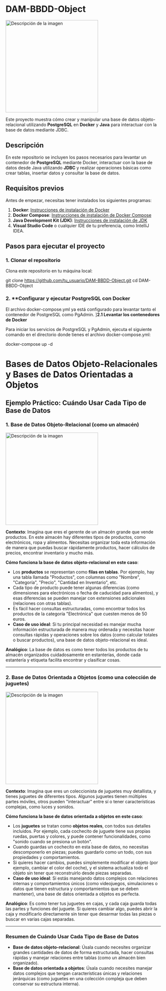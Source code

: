 # DAM-BBDD-Object
<img src="https://static.vecteezy.com/system/resources/previews/029/345/981/non_2x/database-icon-data-analytics-icon-monitoring-big-data-analysis-containing-database-free-png.png" alt="Descripción de la imagen" width="300"/>


Este proyecto muestra cómo crear y manipular una base de datos objeto-relacional utilizando **PostgreSQL** en **Docker** y **Java** para interactuar con la base de datos mediante JDBC.

## Descripción

En este repositorio se incluyen los pasos necesarios para levantar un contenedor de **PostgreSQL** mediante Docker, interactuar con la base de datos desde Java utilizando **JDBC** y realizar operaciones básicas como crear tablas, insertar datos y consultar la base de datos.

## Requisitos previos

Antes de empezar, necesitas tener instalados los siguientes programas:

1. **Docker**: [Instrucciones de instalación de Docker](https://docs.docker.com/get-docker/)
2. **Docker Compose**: [Instrucciones de instalación de Docker Compose](https://docs.docker.com/compose/install/)
3. **Java Development Kit (JDK)**: [Instrucciones de instalación de JDK](https://www.oracle.com/java/technologies/javase-jdk11-downloads.html)
4. **Visual Studio Code** o cualquier IDE de tu preferencia, como IntelliJ IDEA.

## Pasos para ejecutar el proyecto

### 1. **Clonar el repositorio**

Clona este repositorio en tu máquina local:

git clone https://github.com/tu_usuario/DAM-BBDD-Object.git
cd DAM-BBDD-Object


### 2. **Configurar y ejecutar PostgreSQL con Docker

El archivo docker-compose.yml ya está configurado para levantar tanto el contenedor de PostgreSQL como PgAdmin.
]**2.1 Levantar los contenedores de Docker**

Para iniciar los servicios de PostgreSQL y PgAdmin, ejecuta el siguiente comando en el directorio donde tienes el archivo docker-compose.yml:

docker-compose up -d



# Bases de Datos Objeto-Relacionales y Bases de Datos Orientadas a Objetos

## Ejemplo Práctico: Cuándo Usar Cada Tipo de Base de Datos

### 1. Base de Datos Objeto-Relacional (como un almacén)
<img src="https://w7.pngwing.com/pngs/7/117/png-transparent-warehouse-box-warehouse-miscellaneous-building-warehouse.png" alt="Descripción de la imagen" width="300"/>

**Contexto**: Imagina que eres el gerente de un almacén grande que vende productos. En este almacén hay diferentes tipos de productos, como electrónicos, ropa y alimentos. Necesitas organizar toda esta información de manera que puedas buscar rápidamente productos, hacer cálculos de precios, encontrar inventario y mucho más.

**Cómo funciona la base de datos objeto-relacional en este caso**:
- Los **productos** se representan como **filas en tablas**. Por ejemplo, hay una tabla llamada "Productos", con columnas como "Nombre", "Categoría", "Precio", "Cantidad en Inventario", etc.
- Cada tipo de producto puede tener algunas diferencias (como dimensiones para electrónicos o fecha de caducidad para alimentos), y esas diferencias se pueden manejar con extensiones adicionales (relaciones con otras tablas).
- Es fácil hacer consultas estructuradas, como encontrar todos los productos de la categoría "Electrónica" que cuesten menos de 50 euros.
- **Caso de uso ideal**: Si tu principal necesidad es manejar mucha información estructurada de manera muy ordenada y necesitas hacer consultas rápidas y operaciones sobre los datos (como calcular totales o buscar productos), una base de datos objeto-relacional es ideal.

**Analógico**: La base de datos es como tener todos los productos de tu almacén organizados cuidadosamente en estanterías, donde cada estantería y etiqueta facilita encontrar y clasificar cosas.

---

### 2. Base de Datos Orientada a Objetos (como una colección de juguetes)
<img src="https://encrypted-tbn0.gstatic.com/images?q=tbn:ANd9GcQvTP46JUcCuy6FgFZSEOWT0vbjW4jcyN4p9CWTMaRjbRkVMw0dImkQenPXSDJ0eTnGxSo&usqp=CAU" alt="Descripción de la imagen" width="300"/>


**Contexto**: Imagina que eres un coleccionista de juguetes muy detallista, y tienes juguetes de diferentes tipos. Algunos juguetes tienen múltiples partes móviles, otros pueden "interactuar" entre sí o tener características complejas, como luces y sonidos.

**Cómo funciona la base de datos orientada a objetos en este caso**:
- Los **juguetes** se tratan como **objetos reales**, con todos sus detalles incluidos. Por ejemplo, cada cochecito de juguete tiene sus propias ruedas, puertas y colores, y puede contener funcionalidades, como "sonido cuando se presiona un botón".
- Cuando guardas un cochecito en esta base de datos, no necesitas descomponerlo en piezas; puedes guardarlo como un todo, con sus propiedades y comportamientos.
- Si quieres hacer cambios, puedes simplemente modificar el objeto (por ejemplo, cambiar el color del coche), y el sistema actualiza todo el objeto sin tener que reconstruirlo desde piezas separadas.
- **Caso de uso ideal**: Si estás manejando datos complejos con relaciones internas y comportamientos únicos (como videojuegos, simulaciones o datos que tienen estructura y comportamientos que se deben mantener), una base de datos orientada a objetos es perfecta.

**Analógico**: Es como tener tus juguetes en cajas, y cada caja guarda todas las partes y funciones del juguete. Si quieres cambiar algo, puedes abrir la caja y modificarlo directamente sin tener que desarmar todas las piezas o buscar en varias cajas separadas.

---

### Resumen de Cuándo Usar Cada Tipo de Base de Datos

- **Base de datos objeto-relacional**: Úsala cuando necesites organizar grandes cantidades de datos de forma estructurada, hacer consultas rápidas y manejar relaciones entre tablas (como un almacén bien organizado).
- **Base de datos orientada a objetos**: Úsala cuando necesites manejar datos complejos que tengan características únicas y relaciones jerárquicas (como juguetes en una colección compleja que deben conservar su estructura interna).

